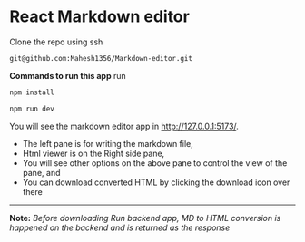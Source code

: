 # React Markdown editor 

Clone the repo using ssh
``` cmd
git@github.com:Mahesh1356/Markdown-editor.git
```

**Commands to run this app** run
```bash 
npm install
```

```bash 
npm run dev
```

You will see the markdown editor app in http://127.0.0.1:5173/.

- The left pane is for writing the markdown file,
- Html viewer is on the Right side pane,
- You will see other options on the above pane to control the view of the pane, and
- You can download converted HTML by clicking the download icon over there

** *

**Note:** *Before downloading Run backend app, MD to HTML conversion is happened on the backend and is returned as the response*
